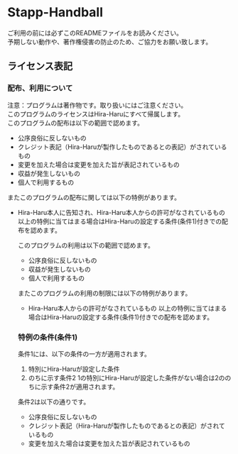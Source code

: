 # Stapp-Handball
ご利用の前には必ずこのREADMEファイルをお読みください。  
予期しない動作や、著作権侵害の防止のため、ご協力をお願い致します。
## ライセンス表記
### 配布、利用について
注意：プログラムは著作物です。取り扱いにはご注意ください。  
このプログラムのライセンスはHira-Haruにすべて帰属します。  
このプログラムの配布は以下の範囲で認めます。  
* 公序良俗に反しないもの
* クレジット表記（Hira-Haruが製作したものであるとの表記）がされているもの
* 変更を加えた場合は変更を加えた旨が表記されているもの
* 収益が発生しないもの
* 個人で利用するもの
  
またこのプログラムの配布に関しては以下の特例があります。
* Hira-Haru本人に告知され、Hira-Haru本人からの許可がなされているもの  
以上の特例に当てはまる場合はHira-Haruの設定する条件(条件1)付きでの配布を認めます。  
  
  このプログラムの利用は以下の範囲で認めます。
  * 公序良俗に反しないもの
  * 収益が発生しないもの
  * 個人で利用するもの
  
  またこのプログラムの利用の制限には以下の特例があります。
  * Hira-Haru本人からの許可がなされているもの
  以上の特例に当てはまる場合はHira-Haruの設定する条件(条件1)付きでの配布を認めます。

  ### 特例の条件(条件1)
  条件1には、以下の条件の一方が適用されます。
  1. 特別にHira-Haruが設定した条件
  1. のちに示す条件2
  1の特別にHira-Haruが設定した条件がない場合は2ののちに示す条件2が適用されます。

  条件2は以下の通りです。
  * 公序良俗に反しないもの
  * クレジット表記（Hira-Haruが製作したものであるとの表記）がされているもの
  * 変更を加えた場合は変更を加えた旨が表記されているもの

  
